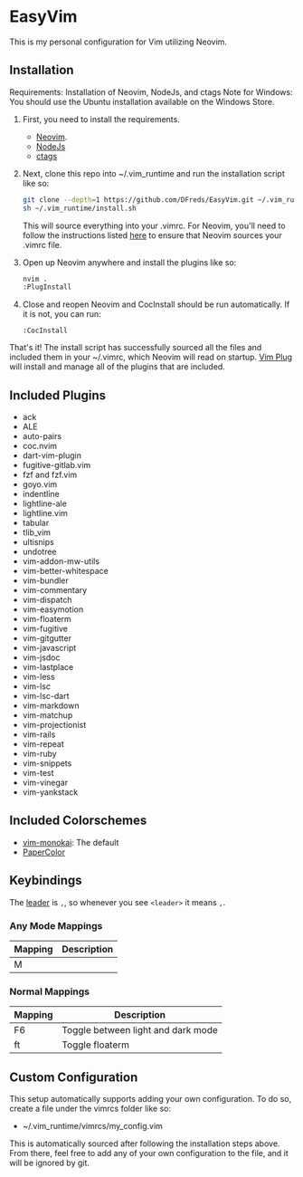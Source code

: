 # EasyVim

This is my personal configuration for Vim utilizing Neovim.

## Installation

Requirements: Installation of Neovim, NodeJs, and ctags
Note for Windows: You should use the Ubuntu installation available on the Windows Store.

1. First, you need to install the requirements.
   * [Neovim](https://github.com/neovim/neovim/wiki/Installing-Neovim).
   * [NodeJs](https://nodejs.org/en/)
   * [ctags](https://ctags.io/)

1. Next, clone this repo into ~/.vim_runtime and run the installation script like so:

    ```bash
    git clone --depth=1 https://github.com/DFreds/EasyVim.git ~/.vim_runtime
    sh ~/.vim_runtime/install.sh
    ```

   This will source everything into your .vimrc. For Neovim, you'll need to follow the instructions listed [here](https://neovim.io/doc/user/nvim.html) to ensure that Neovim sources your .vimrc file.

1. Open up Neovim anywhere and install the plugins like so:

   ```bash
   nvim .
   :PlugInstall
   ```

1. Close and reopen Neovim and CocInstall should be run automatically. If it is not, you can run:

   ```vim
   :CocInstall
   ```

That's it! The install script has successfully sourced all the files and included them in your ~/.vimrc, which Neovim will read on startup. [Vim Plug](https://github.com/junegunn/vim-plug) will install and manage all of the plugins that are included.

## Included Plugins

* ack
* ALE
* auto-pairs
* coc.nvim
* dart-vim-plugin
* fugitive-gitlab.vim
* fzf and fzf.vim
* goyo.vim
* indentline
* lightline-ale
* lightline.vim
* tabular
* tlib_vim
* ultisnips
* undotree
* vim-addon-mw-utils
* vim-better-whitespace
* vim-bundler
* vim-commentary
* vim-dispatch
* vim-easymotion
* vim-floaterm
* vim-fugitive
* vim-gitgutter
* vim-javascript
* vim-jsdoc
* vim-lastplace
* vim-less
* vim-lsc
* vim-lsc-dart
* vim-markdown
* vim-matchup
* vim-projectionist
* vim-rails
* vim-repeat
* vim-ruby
* vim-snippets
* vim-test
* vim-vinegar
* vim-yankstack

## Included Colorschemes

* [vim-monokai](https://github.com/crusoexia/vim-monokai): The default
* [PaperColor](https://github.com/NLKNguyen/papercolor-theme)

## Keybindings

The [leader](http://learnvimscriptthehardway.stevelosh.com/chapters/06.html#leader) is `,`, so whenever you see `<leader>` it means `,`.

### Any Mode Mappings

| Mapping | Description                        |
| ---     | ---                                |
| M

### Normal Mappings

| Mapping    | Description                        |
| ---        | ---                                |
| F6         | Toggle between light and dark mode |
| <leader>ft | Toggle floaterm                    |

## Custom Configuration

This setup automatically supports adding your own configuration. To do so, create a file under the vimrcs folder like so:

* ~/.vim_runtime/vimrcs/my_config.vim

This is automatically sourced after following the installation steps above. From there, feel free to add any of your own configuration to the file, and it will be ignored by git.
